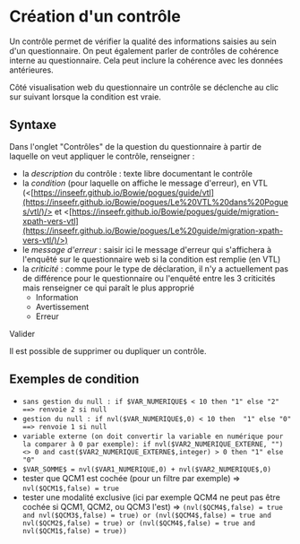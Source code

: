 # Création d'un contrôle

Un contrôle permet de vérifier la qualité des informations saisies au sein d'un questionnaire. On peut également parler de contrôles de cohérence interne au questionnaire. Cela peut inclure la cohérence avec les données antérieures.

Côté visualisation web du questionnaire un contrôle se déclenche au clic sur suivant lorsque la condition est vraie.

## Syntaxe

Dans l'onglet "Contrôles" de la question du questionnaire à partir de laquelle on veut appliquer le contrôle, renseigner :

- la _description_ du contrôle : texte libre documentant le contrôle
- la _condition_ (pour laquelle on affiche le message d'erreur), en VTL (<[https://inseefr.github.io/Bowie/pogues/guide/vtl](https://inseefr.github.io/Bowie/pogues/Le%20VTL%20dans%20Pogues/vtl/)/> et <[https://inseefr.github.io/Bowie/pogues/guide/migration-xpath-vers-vtl](https://inseefr.github.io/Bowie/pogues/Le%20guide/migration-xpath-vers-vtl/)/>)
- le _message d'erreur_ : saisir ici le message d'erreur qui s'affichera à l'enquêté sur le questionnaire web si la condition est remplie (en VTL)
- la _criticité_ : comme pour le type de déclaration, il n'y a actuellement pas de différence pour le questionnaire ou l'enquêté entre les 3 criticités mais renseigner ce qui paraît le plus approprié
  - Information
  - Avertissement
  - Erreur

Valider

Il est  possible de supprimer ou dupliquer un contrôle.

## Exemples de condition

- `sans gestion du null : if $VAR_NUMERIQUE$ < 10 then "1" else "2" ==> renvoie 2 si null`
- `gestion du null : if nvl($VAR_NUMERIQUE$,0) < 10 then  "1" else "0" ==> renvoie 1 si null`
- `variable externe (on doit convertir la variable en numérique pour la comparer à 0 par exemple): if nvl($VAR2_NUMERIQUE_EXTERNE, "") <> 0 and cast($VAR2_NUMERIQUE_EXTERNE$,integer) > 0 then "1" else "0"`
- `$VAR_SOMME$ = nvl($VAR1_NUMERIQUE,0) + nvl($VAR2_NUMERIQUE$,0)`
- tester que QCM1 est cochée (pour un filtre par exemple) =>  `nvl($QCM1$,false) = true`
- tester une modalité exclusive (ici par exemple QCM4 ne peut pas être cochée si QCM1, QCM2, ou QCM3 l'est) => `(nvl($QCM4$,false) = true and nvl($QCM3$,false) = true) or (nvl($QCM4$,false) = true and nvl($QCM2$,false) = true) or (nvl($QCM4$,false) = true and nvl($QCM1$,false) = true))`
